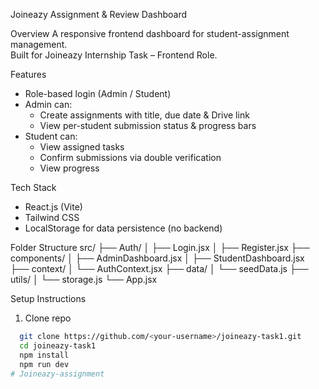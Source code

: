  Joineazy Assignment & Review Dashboard

 Overview
A responsive frontend dashboard for student-assignment management.  
Built for Joineazy Internship Task – Frontend Role.



Features
- Role-based login (Admin / Student)
- Admin can:
  - Create assignments with title, due date & Drive link
  - View per-student submission status & progress bars
- Student can:
  - View assigned tasks
  - Confirm submissions via double verification
  - View progress


Tech Stack
- React.js (Vite)
- Tailwind CSS
- LocalStorage for data persistence (no backend)


 Folder Structure
src/
├── Auth/
│ ├── Login.jsx
│ ├── Register.jsx
├── components/
│ ├── AdminDashboard.jsx
│ ├── StudentDashboard.jsx
├── context/
│ └── AuthContext.jsx
├── data/
│ └── seedData.js
├── utils/
│ └── storage.js
└── App.jsx

 Setup Instructions
1. Clone repo  
 ```bash
   git clone https://github.com/<your-username>/joineazy-task1.git
   cd joineazy-task1
   npm install
   npm run dev
#   J o i n e a z y - a s s i g n m e n t  
 